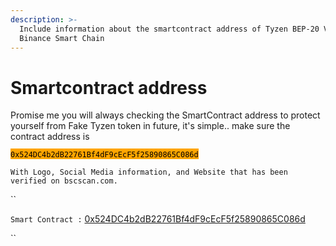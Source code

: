 ```yaml
---
description: >-
  Include information about the smartcontract address of Tyzen BEP-20 Version on
  Binance Smart Chain
---
```


# Smartcontract address

Promise me you will always checking the SmartContract address to protect yourself from Fake Tyzen token in future, it's simple.. make sure the contract address is&#x20;

<mark style="background-color:orange;">`0x524DC4b2dB22761Bf4dF9cEcF5f25890865C086d`</mark>

`With Logo, Social Media information, and Website that has been verified on bscscan.com.`

``

`Smart Contract :` [0x524DC4b2dB22761Bf4dF9cEcF5f25890865C086d](https://bscscan.com/address/0x524DC4b2dB22761Bf4dF9cEcF5f25890865C086d#code)

``
